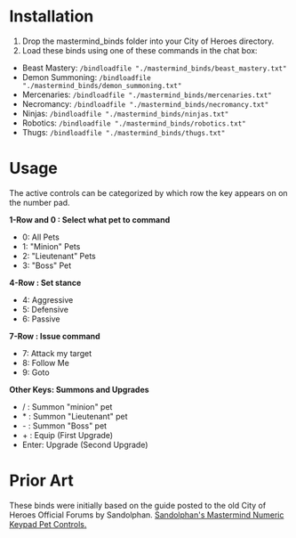 
# Installation
1. Drop the mastermind_binds folder into your City of Heroes directory.
2. Load these binds using one of these commands in the chat box:
  * Beast Mastery: `/bindloadfile "./mastermind_binds/beast_mastery.txt"`
  * Demon Summoning: `/bindloadfile "./mastermind_binds/demon_summoning.txt"`
  * Mercenaries: `/bindloadfile "./mastermind_binds/mercenaries.txt"`
  * Necromancy: `/bindloadfile "./mastermind_binds/necromancy.txt"`
  * Ninjas: `/bindloadfile "./mastermind_binds/ninjas.txt"`
  * Robotics: `/bindloadfile "./mastermind_binds/robotics.txt"`
  * Thugs: `/bindloadfile "./mastermind_binds/thugs.txt"`

# Usage
The active controls can be categorized by which row the key appears on on the number pad.

**1-Row and 0 : Select what pet to command**
* 0: All Pets
* 1: "Minion" Pets
* 2: "Lieutenant" Pets
* 3: "Boss" Pet

**4-Row : Set stance**
* 4: Aggressive
* 5: Defensive
* 6: Passive

**7-Row : Issue command**
* 7: Attack my target
* 8: Follow Me
* 9: Goto

**Other Keys: Summons and Upgrades**
* / : Summon "minion" pet
* \* : Summon "Lieutenant" pet
* \- : Summon "Boss" pet
* \+ : Equip (First Upgrade)
* Enter: Upgrade (Second Upgrade)

# Prior Art
These binds were initially based on the guide posted to the old City of Heroes Official Forums by Sandolphan. [Sandolphan's Mastermind Numeric Keypad Pet Controls.](http://web.archive.org/web/20120904222729/http://boards.cityofheroes.com/showthread.php?t=117256)
